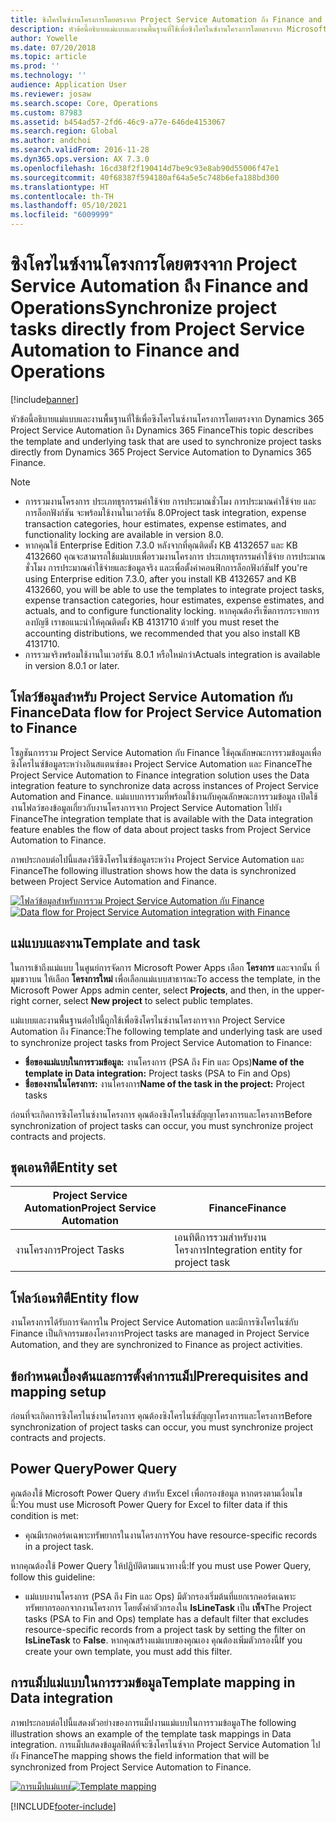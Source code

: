```yaml
---
title: ซิงโครไนซ์งานโครงการโดยตรงจาก Project Service Automation ถึง Finance and Operations
description: หัวข้อนี้อธิบายแม่แบบและงานพื้นฐานที่ใช้เพื่อซิงโครไนซ์งานโครงการโดยตรงจาก Microsoft Dynamics 365 Project Service Automation ถึง Dynamics 365 Finance
author: Yowelle
ms.date: 07/20/2018
ms.topic: article
ms.prod: ''
ms.technology: ''
audience: Application User
ms.reviewer: josaw
ms.search.scope: Core, Operations
ms.custom: 87983
ms.assetid: b454ad57-2fd6-46c9-a77e-646de4153067
ms.search.region: Global
ms.author: andchoi
ms.search.validFrom: 2016-11-28
ms.dyn365.ops.version: AX 7.3.0
ms.openlocfilehash: 16cd38f2f190414d7be9c93e8ab90d55006f47e1
ms.sourcegitcommit: 40f68387f594180af64a5e5c748b6efa188bd300
ms.translationtype: HT
ms.contentlocale: th-TH
ms.lasthandoff: 05/10/2021
ms.locfileid: "6009999"
---
```

# <a name="synchronize-project-tasks-directly-from-project-service-automation-to-finance-and-operations"></a><span data-ttu-id="09113-103">ซิงโครไนซ์งานโครงการโดยตรงจาก Project Service Automation ถึง Finance and Operations</span><span class="sxs-lookup"><span data-stu-id="09113-103">Synchronize project tasks directly from Project Service Automation to Finance and Operations</span></span>

[!include[banner](../includes/banner.md)]

<span data-ttu-id="09113-104">หัวข้อนี้อธิบายแม่แบบและงานพื้นฐานที่ใช้เพื่อซิงโครไนซ์งานโครงการโดยตรงจาก Dynamics 365 Project Service Automation ถึง Dynamics 365 Finance</span><span class="sxs-lookup"><span data-stu-id="09113-104">This topic describes the template and underlying task that are used to synchronize project tasks directly from Dynamics 365 Project Service Automation to Dynamics 365 Finance.</span></span>

> [!NOTE]
> - <span data-ttu-id="09113-105">การรวมงานโครงการ ประเภทธุรกรรมค่าใช้จ่าย การประมาณชั่วโมง การประมาณค่าใช้จ่าย และการล็อกฟังก์ชัน จะพร้อมใช้งานในเวอร์ชัน 8.0</span><span class="sxs-lookup"><span data-stu-id="09113-105">Project task integration, expense transaction categories, hour estimates, expense estimates, and functionality locking are available in version 8.0.</span></span>
> - <span data-ttu-id="09113-106">หากคุณใช้ Enterprise Edition 7.3.0 หลังจากที่คุณติดตั้ง KB 4132657 และ KB 4132660 คุณจะสามารถใช้แม่แบบเพื่อรวมงานโครงการ ประเภทธุรกรรมค่าใช้จ่าย การประมาณชั่วโมง การประมาณค่าใช้จ่ายและข้อมูลจริง และเพื่อตั้งค่าคอนฟิกการล็อกฟังก์ชัน</span><span class="sxs-lookup"><span data-stu-id="09113-106">If you're using Enterprise edition 7.3.0, after you install KB 4132657 and KB 4132660, you will be able to use the templates to integrate project tasks, expense transaction categories, hour estimates, expense estimates, and actuals, and to configure functionality locking.</span></span> <span data-ttu-id="09113-107">หากคุณต้องรีเซ็ตการกระจายการลงบัญชี เราขอแนะนำให้คุณติดตั้ง KB 4131710 ด้วย</span><span class="sxs-lookup"><span data-stu-id="09113-107">If you must reset the accounting distributions, we recommended that you also install KB 4131710.</span></span>
> - <span data-ttu-id="09113-108">การรวมจริงพร้อมใช้งานในเวอร์ชัน 8.0.1 หรือใหม่กว่า</span><span class="sxs-lookup"><span data-stu-id="09113-108">Actuals integration is available in version 8.0.1 or later.</span></span>

## <a name="data-flow-for-project-service-automation-to-finance"></a><span data-ttu-id="09113-109">โฟลว์ข้อมูลสำหรับ Project Service Automation กับ Finance</span><span class="sxs-lookup"><span data-stu-id="09113-109">Data flow for Project Service Automation to Finance</span></span>

<span data-ttu-id="09113-110">โซลูชันการรวม Project Service Automation กับ Finance ใช้คุณลักษณะการรวมข้อมูลเพื่อซิงโครไนซ์ข้อมูลระหว่างอินสแตนซ์ของ Project Service Automation และ Finance</span><span class="sxs-lookup"><span data-stu-id="09113-110">The Project Service Automation to Finance integration solution uses the Data integration feature to synchronize data across instances of Project Service Automation and Finance.</span></span> <span data-ttu-id="09113-111">แม่แบบการรวมที่พร้อมใช้งานกับคุณลักษณะการรวมข้อมูล เปิดใช้งานโฟลว์ของข้อมูลเกี่ยวกับงานโครงการจาก Project Service Automation ไปยัง Finance</span><span class="sxs-lookup"><span data-stu-id="09113-111">The integration template that is available with the Data integration feature enables the flow of data about project tasks from Project Service Automation to Finance.</span></span>

<span data-ttu-id="09113-112">ภาพประกอบต่อไปนี้แสดงวิธีซิงโครไนซ์ข้อมูลระหว่าง Project Service Automation และ Finance</span><span class="sxs-lookup"><span data-stu-id="09113-112">The following illustration shows how the data is synchronized between Project Service Automation and Finance.</span></span>

<span data-ttu-id="09113-113">[![โฟลว์ข้อมูลสำหรับการรวม Project Service Automation กับ Finance](./media/ProjectTasksFlow.png)](./media/ProjectTasksFlow.png)</span><span class="sxs-lookup"><span data-stu-id="09113-113">[![Data flow for Project Service Automation integration with Finance](./media/ProjectTasksFlow.png)](./media/ProjectTasksFlow.png)</span></span>

## <a name="template-and-task"></a><span data-ttu-id="09113-114">แม่แบบและงาน</span><span class="sxs-lookup"><span data-stu-id="09113-114">Template and task</span></span>

<span data-ttu-id="09113-115">ในการเข้าถึงแม่แบบ ในศูนย์การจัดการ Microsoft Power Apps เลือก **โครงการ** และจากนั้น ที่มุมขวาบน ให้เลือก **โครงการใหม่** เพื่อเลือกแม่แบบสาธารณะ</span><span class="sxs-lookup"><span data-stu-id="09113-115">To access the template, in the Microsoft Power Apps admin center, select **Projects**, and then, in the upper-right corner, select **New project** to select public templates.</span></span>

<span data-ttu-id="09113-116">แม่แบบและงานพื้นฐานต่อไปนี้ถูกใช้เพื่อซิงโครไนซ์งานโครงการจาก Project Service Automation ถึง Finance:</span><span class="sxs-lookup"><span data-stu-id="09113-116">The following template and underlying task are used to synchronize project tasks from Project Service Automation to Finance:</span></span>

- <span data-ttu-id="09113-117">**ชื่อของแม่แบบในการรวมข้อมูล:** งานโครงการ (PSA ถึง Fin และ Ops)</span><span class="sxs-lookup"><span data-stu-id="09113-117">**Name of the template in Data integration:** Project tasks (PSA to Fin and Ops)</span></span>
- <span data-ttu-id="09113-118">**ชื่อของงานในโครงการ:** งานโครงการ</span><span class="sxs-lookup"><span data-stu-id="09113-118">**Name of the task in the project:** Project tasks</span></span>

<span data-ttu-id="09113-119">ก่อนที่จะเกิดการซิงโครไนซ์งานโครงการ คุณต้องซิงโครไนซ์สัญญาโครงการและโครงการ</span><span class="sxs-lookup"><span data-stu-id="09113-119">Before synchronization of project tasks can occur, you must synchronize project contracts and projects.</span></span>

## <a name="entity-set"></a><span data-ttu-id="09113-120">ชุดเอนทิตี</span><span class="sxs-lookup"><span data-stu-id="09113-120">Entity set</span></span>

| <span data-ttu-id="09113-121">Project Service Automation</span><span class="sxs-lookup"><span data-stu-id="09113-121">Project Service Automation</span></span> | <span data-ttu-id="09113-122">Finance</span><span class="sxs-lookup"><span data-stu-id="09113-122">Finance</span></span>                             |
|----------------------------|-------------------------------------|
| <span data-ttu-id="09113-123">งานโครงการ</span><span class="sxs-lookup"><span data-stu-id="09113-123">Project Tasks</span></span>              | <span data-ttu-id="09113-124">เอนทิตีการรวมสำหรับงานโครงการ</span><span class="sxs-lookup"><span data-stu-id="09113-124">Integration entity for project task</span></span> |

## <a name="entity-flow"></a><span data-ttu-id="09113-125">โฟลว์เอนทิตี</span><span class="sxs-lookup"><span data-stu-id="09113-125">Entity flow</span></span>

<span data-ttu-id="09113-126">งานโครงการได้รับการจัดการใน Project Service Automation และมีการซิงโครไนซ์กับ Finance เป็นกิจกรรมของโครงการ</span><span class="sxs-lookup"><span data-stu-id="09113-126">Project tasks are managed in Project Service Automation, and they are synchronized to Finance as project activities.</span></span>

## <a name="prerequisites-and-mapping-setup"></a><span data-ttu-id="09113-127">ข้อกำหนดเบื้องต้นและการตั้งค่าการแม็ป</span><span class="sxs-lookup"><span data-stu-id="09113-127">Prerequisites and mapping setup</span></span>

<span data-ttu-id="09113-128">ก่อนที่จะเกิดการซิงโครไนซ์งานโครงการ คุณต้องซิงโครไนซ์สัญญาโครงการและโครงการ</span><span class="sxs-lookup"><span data-stu-id="09113-128">Before synchronization of project tasks can occur, you must synchronize project contracts and projects.</span></span>

## <a name="power-query"></a><span data-ttu-id="09113-129">Power Query</span><span class="sxs-lookup"><span data-stu-id="09113-129">Power Query</span></span>

<span data-ttu-id="09113-130">คุณต้องใช้ Microsoft Power Query สำหรับ Excel เพื่อกรองข้อมูล หากตรงตามเงื่อนไขนี้:</span><span class="sxs-lookup"><span data-stu-id="09113-130">You must use Microsoft Power Query for Excel to filter data if this condition is met:</span></span>

- <span data-ttu-id="09113-131">คุณมีเรกคอร์ดเฉพาะทรัพยากรในงานโครงการ</span><span class="sxs-lookup"><span data-stu-id="09113-131">You have resource-specific records in a project task.</span></span>

<span data-ttu-id="09113-132">หากคุณต้องใช้ Power Query ให้ปฏิบัติตามแนวทางนี้:</span><span class="sxs-lookup"><span data-stu-id="09113-132">If you must use Power Query, follow this guideline:</span></span>

- <span data-ttu-id="09113-133">แม่แบบงานโครงการ (PSA ถึง Fin และ Ops) มีตัวกรองเริ่มต้นที่แยกเรกคอร์ดเฉพาะทรัพยากรออกจากงานโครงการ โดยตั้งค่าตัวกรองใน **IsLineTask** เป็น **เท็จ**</span><span class="sxs-lookup"><span data-stu-id="09113-133">The Project tasks (PSA to Fin and Ops) template has a default filter that excludes resource-specific records from a project task by setting the filter on **IsLineTask** to **False**.</span></span> <span data-ttu-id="09113-134">หากคุณสร้างแม่แบบของคุณเอง คุณต้องเพิ่มตัวกรองนี้</span><span class="sxs-lookup"><span data-stu-id="09113-134">If you create your own template, you must add this filter.</span></span>

## <a name="template-mapping-in-data-integration"></a><span data-ttu-id="09113-135">การแม็ปแม่แบบในการรวมข้อมูล</span><span class="sxs-lookup"><span data-stu-id="09113-135">Template mapping in Data integration</span></span>

<span data-ttu-id="09113-136">ภาพประกอบต่อไปนี้แสดงตัวอย่างของการแม็ปงานแม่แบบในการรวมข้อมูล</span><span class="sxs-lookup"><span data-stu-id="09113-136">The following illustration shows an example of the template task mappings in Data integration.</span></span> <span data-ttu-id="09113-137">การแม็ปแสดงข้อมูลฟิลด์ที่จะซิงโครไนซ์จาก Project Service Automation ไปยัง Finance</span><span class="sxs-lookup"><span data-stu-id="09113-137">The mapping shows the field information that will be synchronized from Project Service Automation to Finance.</span></span>

<span data-ttu-id="09113-138">[![การแม็ปแม่แบบ](./media/ProjectTasksMapping.png)](./media/ProjectTasksMapping.png)</span><span class="sxs-lookup"><span data-stu-id="09113-138">[![Template mapping](./media/ProjectTasksMapping.png)](./media/ProjectTasksMapping.png)</span></span>


[!INCLUDE[footer-include](../includes/footer-banner.md)]